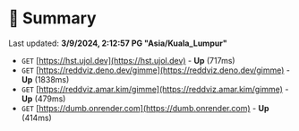 # 📖 Summary
Last updated: **3/9/2024, 2:12:57 PG "Asia/Kuala_Lumpur"**

- `GET` [https://hst.ujol.dev](https://hst.ujol.dev) - **Up** (717ms)
- `GET` [https://reddviz.deno.dev/gimme](https://reddviz.deno.dev/gimme) - **Up** (1838ms)
- `GET` [https://reddviz.amar.kim/gimme](https://reddviz.amar.kim/gimme) - **Up** (479ms)
- `GET` [https://dumb.onrender.com](https://dumb.onrender.com) - **Up** (414ms)

